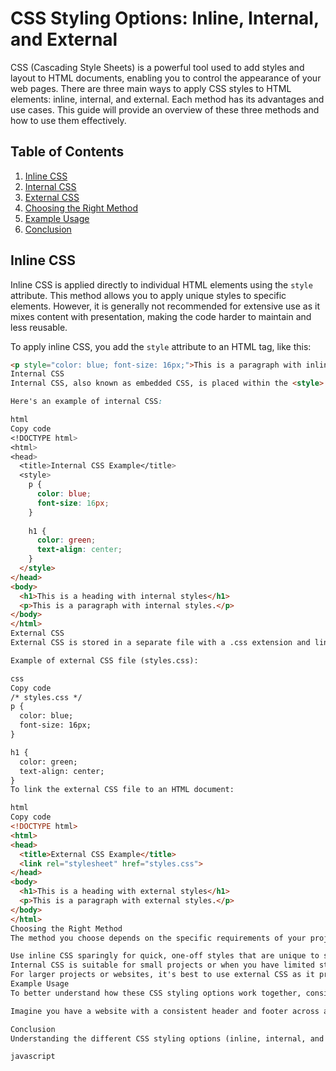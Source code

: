 # CSS Styling Options: Inline, Internal, and External

CSS (Cascading Style Sheets) is a powerful tool used to add styles and layout to HTML documents, enabling you to control the appearance of your web pages. There are three main ways to apply CSS styles to HTML elements: inline, internal, and external. Each method has its advantages and use cases. This guide will provide an overview of these three methods and how to use them effectively.

## Table of Contents
1. [Inline CSS](#inline-css)
2. [Internal CSS](#internal-css)
3. [External CSS](#external-css)
4. [Choosing the Right Method](#choosing-the-right-method)
5. [Example Usage](#example-usage)
6. [Conclusion](#conclusion)

## Inline CSS
Inline CSS is applied directly to individual HTML elements using the `style` attribute. This method allows you to apply unique styles to specific elements. However, it is generally not recommended for extensive use as it mixes content with presentation, making the code harder to maintain and less reusable.

To apply inline CSS, you add the `style` attribute to an HTML tag, like this:

```html
<p style="color: blue; font-size: 16px;">This is a paragraph with inline styles.</p>
Internal CSS
Internal CSS, also known as embedded CSS, is placed within the <style> element in the <head> section of an HTML document. This method allows you to apply styles to multiple elements on a single page. It is more maintainable than inline CSS since all styles are contained in the HTML file.

Here's an example of internal CSS:

html
Copy code
<!DOCTYPE html>
<html>
<head>
  <title>Internal CSS Example</title>
  <style>
    p {
      color: blue;
      font-size: 16px;
    }
    
    h1 {
      color: green;
      text-align: center;
    }
  </style>
</head>
<body>
  <h1>This is a heading with internal styles</h1>
  <p>This is a paragraph with internal styles.</p>
</body>
</html>
External CSS
External CSS is stored in a separate file with a .css extension and linked to the HTML document using the <link> element. This method is ideal for maintaining a consistent style across multiple HTML pages and promoting code reusability.

Example of external CSS file (styles.css):

css
Copy code
/* styles.css */
p {
  color: blue;
  font-size: 16px;
}

h1 {
  color: green;
  text-align: center;
}
To link the external CSS file to an HTML document:

html
Copy code
<!DOCTYPE html>
<html>
<head>
  <title>External CSS Example</title>
  <link rel="stylesheet" href="styles.css">
</head>
<body>
  <h1>This is a heading with external styles</h1>
  <p>This is a paragraph with external styles.</p>
</body>
</html>
Choosing the Right Method
The method you choose depends on the specific requirements of your project. Here are some general guidelines:

Use inline CSS sparingly for quick, one-off styles that are unique to specific elements.
Internal CSS is suitable for small projects or when you have limited styles to apply to a single page.
For larger projects or websites, it's best to use external CSS as it promotes maintainability and reusability.
Example Usage
To better understand how these CSS styling options work together, consider the following scenario:

Imagine you have a website with a consistent header and footer across all pages. You could use an external CSS file to define the styles for the header and footer, and internal or inline CSS to apply unique styles to specific elements within the content area of each page.

Conclusion
Understanding the different CSS styling options (inline, internal, and external) is crucial for effectively applying styles to your web pages. Each method has its strengths and weaknesses, so choose the one that best suits your project's needs. By using CSS appropriately, you can create visually appealing and consistent web pages while maintaining clean and maintainable code.

javascript
 
 
